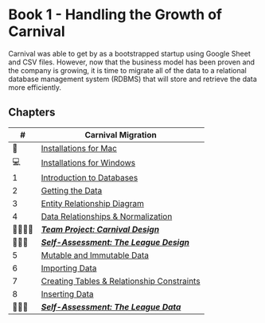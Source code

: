 # Book 1 - Handling the Growth of Carnival

Carnival was able to get by as a bootstrapped startup using Google Sheet and CSV files. However, now that the business model has been proven and the company is growing, it is time to migrate all of the data to a relational database management system (RDBMS) that will store and retrieve the data more efficiently.

## Chapters

| #  | Carnival Migration |
|--|--|
| 🍎 | [Installations for Mac](./chapters/GETTING_STARTED_MAC.md) |
| 💻 | [Installations for Windows](./chapters/GETTING_STARTED_WINDOWS.md) |
| 1 | [Introduction to Databases](./chapters/DATABASE_INTRODUCTION.md) |
| 2 | [Getting the Data](./chapters/EXPLORE_CSV.md) |
| 3 | [Entity Relationship Diagram](./chapters/ERD.md) |
| 4 | [Data Relationships &amp; Normalization](./chapters/NORMALIZATION.md) |
| 👨‍👨‍👦‍👦 | [**_Team Project: Carnival Design_**](./chapters/CARNIVAL_DESIGN.md) |
| 👩🏾‍🎓 | [**_Self-Assessment: The League Design_**](./chapters/LEAGUE_DESIGN.md) |
| 5 | [Mutable and Immutable Data](./chapters/MUTABILITY.md) |
| 6 | [Importing Data](./chapters/IMPORTING.md) |
| 7 | [Creating Tables &amp; Relationship Constraints](./chapters/CREATE_TABLES_COLUMNS.md) |
| 8 | [Inserting Data](./chapters/INSERTS.md) |
| 👩🏾‍🎓 | [**_Self-Assessment: The League Data_**](./chapters/LEAGUE_INSERTS.md) |
